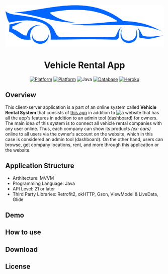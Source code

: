 <p align="center">
  <img src="app/src/main/res/drawable/img_logo_test.png" alt="App Logo">
</p>

<div align="center">
  <h1> Vehicle Rental App </h1>

<a href="https://developer.android.com/" rel="nofollow"><img src="https://img.shields.io/badge/Android-3DDC84?style=for-the-badge&logo=android&logoColor=white" alt="Platform" style="max-width: 100%;"></a>
<a href="https://developer.android.com/studio" rel="nofollow"><img src="https://img.shields.io/badge/Android%20Studio-3DDC84.svg?style=for-the-badge&logo=android-studio&logoColor=white" alt="Platform" style="max-width: 100%;"></a>
![Java](https://img.shields.io/badge/java-%23ED8B00.svg?style=for-the-badge&logo=java&logoColor=white)
<a href="https://www.mongodb.com/" rel="nofollow"><img src="https://img.shields.io/badge/MongoDB-%234ea94b.svg?style=for-the-badge&logo=mongodb&logoColor=white" alt="Database" style="max-width: 100%;"></a>
<a href="https://www.heroku.com/" rel="nofollow"><img src="https://img.shields.io/badge/heroku-%23430098.svg?style=for-the-badge&logo=heroku&logoColor=white" alt="Heroku" style="max-width: 100%;"></a>
</div>

## Overview
This client-server application is a part of an online system called **Vehicle Rental System** that consists of [this app](https://github.com/AmrAshraf-git/car-rental-app) in addition to ![a website]("https://") that has all the app's features in addition to an admin tool (dashboard) for owners. The main idea of this system is to connect all vehicle rental companies with any user online. Thus, each company can show its products *(ex: cars)* online to all users via the owner's account on the website, which in this case is considered an admin tool (dashboard). On the other hand, users can browse, get company locations, rent, and more through this application or the website.


## Application Structure
* Arthitecture: MVVM
* Programming Language: Java
* API Level: 21 or later
* Third Party Libraries: Retrofit2, okHTTP, Gson, ViewModel & LiveData, Glide


## Demo


## How to use


## Download





## License
